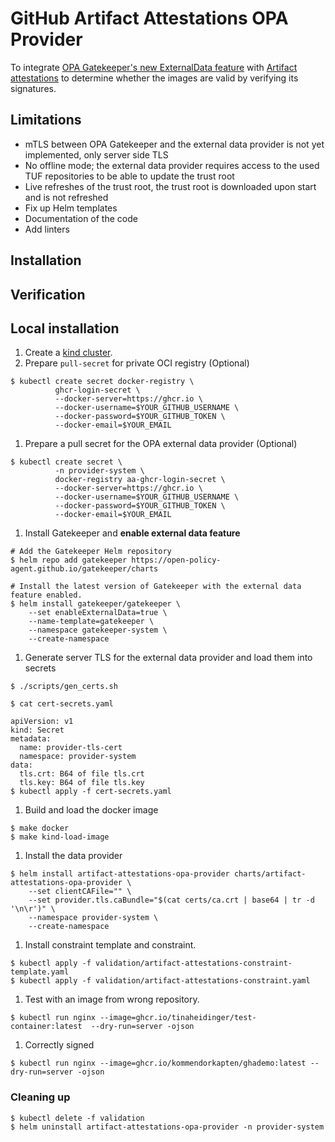 # GitHub Artifact Attestations OPA Provider
To integrate [OPA Gatekeeper's new ExternalData
feature](https://open-policy-agent.github.io/gatekeeper/website/docs/externaldata)
with [Artifact attestations](https://github.com/actions/attest) to determine whether
the images are valid by verifying its signatures.

## Limitations

* mTLS between OPA Gatekeeper and the external data provider is not
  yet implemented, only server side TLS
* No offline mode; the external data provider requires access to the
  used TUF repositories to be able to update the trust root
* Live refreshes of the trust root, the trust root is downloaded upon
  start and is not refreshed
* Fix up Helm templates
* Documentation of the code
* Add linters

## Installation


## Verification

## Local installation

1. Create a [kind
   cluster](https://kind.sigs.k8s.io/docs/user/quick-start/).
1. Prepare `pull-secret` for private OCI registry (Optional)

```
$ kubectl create secret docker-registry \
          ghcr-login-secret \
          --docker-server=https://ghcr.io \
          --docker-username=$YOUR_GITHUB_USERNAME \
          --docker-password=$YOUR_GITHUB_TOKEN \
          --docker-email=$YOUR_EMAIL
```

1. Prepare a pull secret for the OPA external data provider (Optional)

```
$ kubectl create secret \
          -n provider-system \
          docker-registry aa-ghcr-login-secret \
          --docker-server=https://ghcr.io \
          --docker-username=$YOUR_GITHUB_USERNAME \
          --docker-password=$YOUR_GITHUB_TOKEN \
          --docker-email=$YOUR_EMAIL
```

1. Install Gatekeeper and **enable external data feature**

```
# Add the Gatekeeper Helm repository
$ helm repo add gatekeeper https://open-policy-agent.github.io/gatekeeper/charts

# Install the latest version of Gatekeeper with the external data feature enabled.
$ helm install gatekeeper/gatekeeper \
    --set enableExternalData=true \
    --name-template=gatekeeper \
    --namespace gatekeeper-system \
    --create-namespace
```

1. Generate server TLS for the external data provider and load them
   into secrets

```
$ ./scripts/gen_certs.sh
```

```
$ cat cert-secrets.yaml

apiVersion: v1
kind: Secret
metadata:
  name: provider-tls-cert
  namespace: provider-system
data:
  tls.crt: B64 of file tls.crt
  tls.key: B64 of file tls.key
$ kubectl apply -f cert-secrets.yaml
```

1. Build and load the docker image

```
$ make docker
$ make kind-load-image
```

1. Install the data provider

```
$ helm install artifact-attestations-opa-provider charts/artifact-attestations-opa-provider \
    --set clientCAFile="" \
    --set provider.tls.caBundle="$(cat certs/ca.crt | base64 | tr -d '\n\r')" \
    --namespace provider-system \
    --create-namespace
```

1. Install constraint template and constraint.

```
$ kubectl apply -f validation/artifact-attestations-constraint-template.yaml
$ kubectl apply -f validation/artifact-attestations-constraint.yaml
```

1. Test with an image from wrong repository.

```
$ kubectl run nginx --image=ghcr.io/tinaheidinger/test-container:latest  --dry-run=server -ojson
```

1. Correctly signed

```
$ kubectl run nginx --image=ghcr.io/kommendorkapten/ghademo:latest --dry-run=server -ojson
```

### Cleaning up

```
$ kubectl delete -f validation
$ helm uninstall artifact-attestations-opa-provider -n provider-system
```
